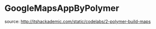 GoogleMapsAppByPolymer
======================

source: http://itshackademic.com/static/codelabs/2-polymer-build-maps

